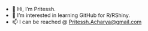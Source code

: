 - 👋 Hi, I’m Pritessh.
- 👀 I’m interested in learning GitHub for R/RShiny. 
- 📫 I can be reached @ Pritessh.Acharya@gmail.com

